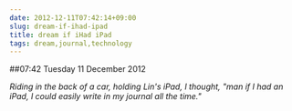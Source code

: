```yaml
---
date: 2012-12-11T07:42:14+09:00
slug: dream-if-ihad-ipad
title: dream if iHad iPad
tags: dream,journal,technology
---
```


##07:42 Tuesday 11 December 2012

_Riding in the back of a car, holding Lin's iPad, I thought, "man if I had an iPad, I could easily write in my journal all the time."_
